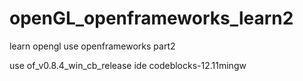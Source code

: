 # openGL_openframeworks_learn2
learn opengl use openframeworks part2


use of_v0.8.4_win_cb_release
ide codeblocks-12.11mingw




